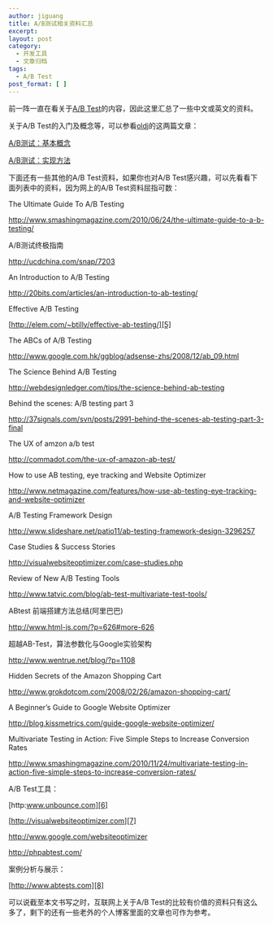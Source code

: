 ```yaml
---
author: jiguang
title: A/B测试相关资料汇总
excerpt:
layout: post
category:
  - 开发工具
  - 文章归档
tags:
  - A/B Test
post_format: [ ]
---
```

前一阵一直在看关于[A/B Test][1]的内容，因此这里汇总了一些中文或英文的资料。

关于A/B Test的入门及概念等，可以参看[oldj][2]的这两篇文章：

[A/B测试：基本概念][3]

[A/B测试：实现方法][4]

下面还有一些其他的A/B Test资料，如果你也对A/B Test感兴趣，可以先看看下面列表中的资料，因为网上的A/B Test资料屈指可数：

The Ultimate Guide To A/B Testing

<http://www.smashingmagazine.com/2010/06/24/the-ultimate-guide-to-a-b-testing/>

A/B测试终极指南

<http://ucdchina.com/snap/7203>

An Introduction to A/B Testing

<http://20bits.com/articles/an-introduction-to-ab-testing/>

Effective A/B Testing

[http://elem.com/~btilly/effective-ab-testing/][5]

The ABCs of A/B Testing

<http://www.google.com.hk/ggblog/adsense-zhs/2008/12/ab_09.html>

The Science Behind A/B Testing

<http://webdesignledger.com/tips/the-science-behind-ab-testing>

Behind the scenes: A/B testing part 3

<http://37signals.com/svn/posts/2991-behind-the-scenes-ab-testing-part-3-final>

The UX of amzon a/b test

<http://commadot.com/the-ux-of-amazon-ab-test/>

How to use AB testing, eye tracking and Website Optimizer

<http://www.netmagazine.com/features/how-use-ab-testing-eye-tracking-and-website-optimizer>

A/B Testing Framework Design

<http://www.slideshare.net/patio11/ab-testing-framework-design-3296257>

Case Studies & Success Stories

<http://visualwebsiteoptimizer.com/case-studies.php>

Review of New A/B Testing Tools

<http://www.tatvic.com/blog/ab-test-multivariate-test-tools/>

ABtest 前端搭建方法总结(阿里巴巴)

<http://www.html-js.com/?p=626#more-626>

超越AB-Test，算法参数化与Google实验架构

<http://www.wentrue.net/blog/?p=1108>

Hidden Secrets of the Amazon Shopping Cart

<http://www.grokdotcom.com/2008/02/26/amazon-shopping-cart/>

A Beginner’s Guide to Google Website Optimizer

<http://blog.kissmetrics.com/guide-google-website-optimizer/>

Multivariate Testing in Action: Five Simple Steps to Increase Conversion Rates

<http://www.smashingmagazine.com/2010/11/24/multivariate-testing-in-action-five-simple-steps-to-increase-conversion-rates/>

A/B Test工具：

[http:www.unbounce.com][6]

[http://visualwebsiteoptimizer.com][7]

<http://www.google.com/websiteoptimizer>

<http://phpabtest.com/>

案例分析与展示：

[http://www.abtests.com][8]

可以说截至本文书写之时，互联网上关于A/B Test的比较有价值的资料只有这么多了，剩下的还有一些老外的个人博客里面的文章也可作为参考。

 [1]: http://en.wikipedia.org/wiki/A/B_testing
 [2]: http://oldj.net
 [3]: http://oldj.net/article/AB-Testing-basic-concept/
 [4]: http://oldj.net/article/AB-Testing-method/
 [5]: http://elem.com/~btilly/effective-ab-testing/Default.aspx?__tencentip=10.16.78.54&amp;__tencentid=1&amp;__tencentrawurl=http://elem.com/~btilly/effective-ab-testing/#slide2
 [6]: http://www.unbounce.com
 [7]: http://visualwebsiteoptimizer.com/
 [8]: http://www.abtests.com/